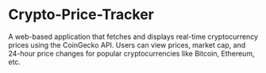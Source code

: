 # Crypto-Price-Tracker
A web-based application that fetches and displays real-time cryptocurrency prices using the CoinGecko API. Users can view prices, market cap, and 24-hour price changes for popular cryptocurrencies like Bitcoin, Ethereum, etc.
